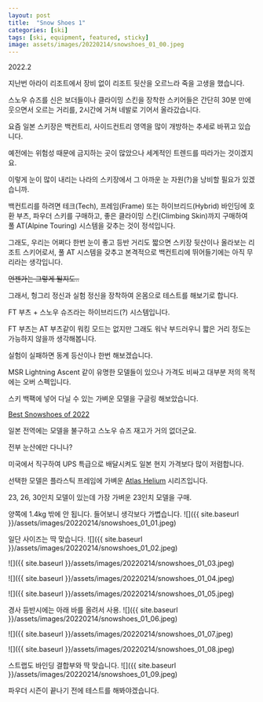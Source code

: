 ```yaml
---
layout: post
title:  "Snow Shoes 1"
categories: [ski]
tags: [ski, equipment, featured, sticky]
image: assets/images/20220214/snowshoes_01_00.jpeg
---
```


2022.2

지난번 아라이 리조트에서 장비 없이 리조트 뒷산을 오르느라 죽을 고생을 했습니다.

스노우 슈즈를 신은 보더들이나 클라이밍 스킨을 장착한 스키어들은 간단히 30분 만에 웃으면서 오르는 거리를, 2시간에 거쳐 네발로 기어서 올라갔습니다.

요즘 일본 스키장은 백컨트리, 사이드컨트리 영역을 많이 개방하는 추세로 바뀌고 있습니다.

예전에는 위험성 때문에 금지하는 곳이 많았으나 세계적인 트렌드를 따라가는 것이겠지요.

이렇게 눈이 많이 내리는 나라의 스키장에서 그 아까운 눈 자원(?)을 낭비할 필요가 있겠습니까.

백컨트리를 하려면 테크(Tech), 프레임(Frame) 또는 하이브리드(Hybrid) 바인딩에 호환 부츠, 파우더 스키를 구매하고, 좋은 클라이밍 스킨(Climbing Skin)까지 구매하여 풀 AT(Alpine Touring) 시스템을 갖추는 것이 정석입니다.

그래도, 우리는 어쩌다 한번 눈이 좋고 등반 거리도 짧으면 스키장 뒷산이나 올라보는 리조트 스키어로서, 풀 AT 시스템을 갖추고 본격적으로 백컨트리에 뛰어들기에는 아직 무리라는 생각입니다.

<del>언젠가는 그렇게 될지도..</del>

그래서, 헝그리 정신과 실험 정신을 장착하여 온몸으로 테스트를 해보기로 합니다.

FT 부츠 + 스노우 슈즈라는 하이브리드(?) 시스템입니다.

FT 부츠는 AT 부츠같이 워킹 모드는 없지만 그래도 워낙 부드러우니 짧은 거리 정도는 가능하지 않을까 생각해봅니다.

실험이 실패하면 동계 등산이나 한번 해보겠습니다.

MSR Lightning Ascent 같이 유명한 모델들이 있으나 가격도 비싸고 대부분 저의 목적에는 오버 스펙입니다.

스키 백팩에 넣어 다닐 수 있는 가벼운 모델을 구글링 해보았습니다.

[Best Snowshoes of 2022][snowshoes1]

일본 전역에는 모델을 불구하고 스노우 슈즈 재고가 거의 없더군요.

전부 눈산에만 다니나?

미국에서 직구하여 UPS 특급으로 배달시켜도 일본 현지 가격보다 많이 저렴합니다.

선택한 모델은 플라스틱 프레임에 가벼운 [Atlas Helium][snowshoes2] 시리즈입니다.


23, 26, 30인치 모델이 있는데 가장 가벼운 23인치 모델을 구매.

양쪽에 1.4kg 밖에 안 됩니다. 들어보니 생각보다 가볍습니다.
![]({{ site.baseurl }}/assets/images/20220214/snowshoes_01_01.jpeg)

일단 사이즈는 딱 맞습니다.
![]({{ site.baseurl }}/assets/images/20220214/snowshoes_01_02.jpeg)

![]({{ site.baseurl }}/assets/images/20220214/snowshoes_01_03.jpeg)

![]({{ site.baseurl }}/assets/images/20220214/snowshoes_01_04.jpeg)

![]({{ site.baseurl }}/assets/images/20220214/snowshoes_01_05.jpeg)

경사 등반시에는 아래 바를 올려서 사용.
![]({{ site.baseurl }}/assets/images/20220214/snowshoes_01_06.jpeg)

![]({{ site.baseurl }}/assets/images/20220214/snowshoes_01_07.jpeg)

![]({{ site.baseurl }}/assets/images/20220214/snowshoes_01_08.jpeg)

스트랩도 바인딩 결합부와 딱 맞습니다.
![]({{ site.baseurl }}/assets/images/20220214/snowshoes_01_09.jpeg)

파우더 시즌이 끝나기 전에 테스트를 해봐야겠습니다.

[snowshoes1]: https://www.switchbacktravel.com/best-snowshoes{:target="_blank"}

[snowshoes2]: https://atlassnowshoe.com/en-us/helium-series
